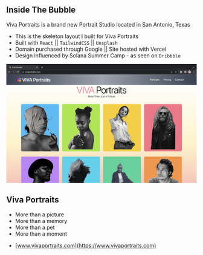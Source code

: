 ## Inside The Bubble

Viva Portraits is a brand new Portrait Studio located in San Antonio, Texas
- This is the skeleton layout I built for Viva Portraits
- Built with `React` || `TailwindCSS` || `Unsplash`
- Domain purchased through Google || Site hosted with Vercel
- Design influenced by Solana Summer Camp - as seen on `Dribbble`

![screenshot](./public/viva-screenshot.png)

## Viva Portraits
- More than a picture
- More than a memory
- More than a pet
- More than a moment
* [www.vivaportraits.com](https://www.vivaportraits.com) 